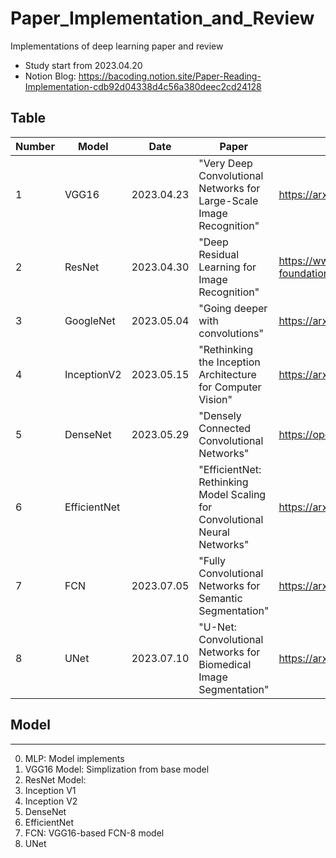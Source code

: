 # Paper_Implementation_and_Review
Implementations of deep learning paper and review
- Study start from 2023.04.20
- Notion Blog: https://bacoding.notion.site/Paper-Reading-Implementation-cdb92d04338d4c56a380deec2cd24128


## Table
|Number|Model|Date|Paper|Link|
|-----|-----|-----|-----|-----|
|1|VGG16|2023.04.23|"Very Deep Convolutional Networks for Large-Scale Image Recognition"| https://arxiv.org/abs/1409.1556|
|2|ResNet|2023.04.30|"Deep Residual Learning for Image Recognition"|https://www.cv2-foundation.org/openaccess/content_cvpr_2016/papers/He_Deep_Residual_Learning_CVPR_2016_paper.pdf|
|3|GoogleNet|2023.05.04|"Going deeper with convolutions"|https://arxiv.org/pdf/1409.4842.pdf|
|4|InceptionV2|2023.05.15|"Rethinking the Inception Architecture for Computer Vision"|https://arxiv.org/pdf/1512.00567.pdf|
|5|DenseNet|2023.05.29|"Densely Connected Convolutional Networks"|https://openaccess.thecvf.com/content_cvpr_2017/papers/Huang_Densely_Connected_Convolutional_CVPR_2017_paper.pdf|
|6|EfficientNet| |"EfficientNet: Rethinking Model Scaling for Convolutional Neural Networks"|https://arxiv.org/abs/1905.11946|
|7|FCN|2023.07.05|"Fully Convolutional Networks for Semantic Segmentation"|https://arxiv.org/abs/1411.4038|
|8|UNet|2023.07.10|"U-Net: Convolutional Networks for Biomedical Image Segmentation"|https://arxiv.org/abs/1505.04597|

## Model
---
0. MLP: Model implements
1. VGG16 Model: Simplization from base model
2. ResNet Model: 
3. Inception V1
4. Inception V2
5. DenseNet
6. EfficientNet
7. FCN: VGG16-based FCN-8 model
8. UNet